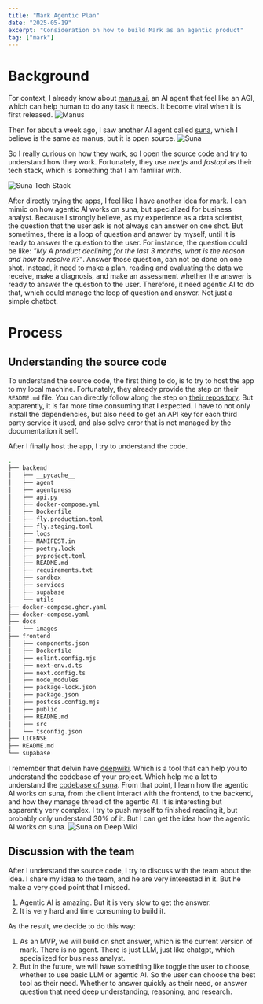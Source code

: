 ```yaml
---
title: "Mark Agentic Plan"
date: "2025-05-19"
excerpt: "Consideration on how to build Mark as an agentic product"
tag: ["mark"]
---
```


# Background

For context, I already know about [manus ai](https://manus.im/), an AI agent that feel like an AGI, which can help human to do any task it needs. It become viral when it is first released.
![Manus](/images/blog-assets/Pasted%20image%2020250519082021.png)

Then for about a week ago, I saw another AI agent called [suna](https://www.suna.so/), which I believe is the same as manus, but it is open source.
![Suna](/images/blog-assets/Pasted%20image%2020250519082449.png)

So I really curious on how they work, so I open the source code and try to understand how they work. Fortunately, they use _nextjs_ and _fastapi_ as their tech stack, which is something that I am familiar with.

![Suna Tech Stack](/images/blog-assets/Pasted%20image%2020250519082426.png)

After directly trying the apps, I feel like I have another idea for mark. I can mimic on how agentic AI works on suna, but specialized for business analyst. Because I strongly believe, as my experience as a data scientist, the question that the user ask is not always can answer on one shot. But sometimes, there is a loop of question and answer by myself, until it is ready to answer the question to the user. For instance, the question could be like: _"My A product declining for the last 3 months, what is the reason and how to resolve it?"_. Answer those question, can not be done on one shot. Instead, it need to make a plan, reading and evaluating the data we receive, make a diagnosis, and make an assessment whether the answer is ready to answer the question to the user. Therefore, it need agentic AI to do that, which could manage the loop of question and answer. Not just a simple chatbot.

# Process

## Understanding the source code

To understand the source code, the first thing to do, is to try to host the app to my local machine. Fortunately, they already provide the step on their `README.md` file. You can directly follow along the step on [their repository](https://github.com/kortix-ai/suna). But apparently, it is far more time consuming that I expected. I have to not only install the dependencies, but also need to get an API key for each third party service it used, and also solve error that is not managed by the documentation it self.

After I finally host the app, I try to understand the code.

```bash
.
├── backend
│   ├── __pycache__
│   ├── agent
│   ├── agentpress
│   ├── api.py
│   ├── docker-compose.yml
│   ├── Dockerfile
│   ├── fly.production.toml
│   ├── fly.staging.toml
│   ├── logs
│   ├── MANIFEST.in
│   ├── poetry.lock
│   ├── pyproject.toml
│   ├── README.md
│   ├── requirements.txt
│   ├── sandbox
│   ├── services
│   ├── supabase
│   └── utils
├── docker-compose.ghcr.yaml
├── docker-compose.yaml
├── docs
│   └── images
├── frontend
│   ├── components.json
│   ├── Dockerfile
│   ├── eslint.config.mjs
│   ├── next-env.d.ts
│   ├── next.config.ts
│   ├── node_modules
│   ├── package-lock.json
│   ├── package.json
│   ├── postcss.config.mjs
│   ├── public
│   ├── README.md
│   ├── src
│   └── tsconfig.json
├── LICENSE
├── README.md
└── supabase
```

I remember that delvin have [deepwiki](https://docs.devin.ai/work-with-devin/deepwiki). Which is a tool that can help you to understand the codebase of your project. Which help me a lot to understand the [codebase of suna](https://deepwiki.com/kortix-ai/suna). From that point, I learn how the agentic AI works on suna, from the client interact with the frontend, to the backend, and how they manage thread of the agentic AI. It is interesting but apparently very complex. I try to push myself to finished reading it, but probably only understand 30% of it. But I can get the idea how the agentic AI works on suna.
![Suna on Deep Wiki](/images/blog-assets/Pasted%20image%2020250519082556.png)

## Discussion with the team

After I understand the source code, I try to discuss with the team about the idea. I share my idea to the team, and he are very interested in it. But he make a very good point that I missed.

1. Agentic AI is amazing. But it is very slow to get the answer.
2. It is very hard and time consuming to build it.

As the result, we decide to do this way:

1. As an MVP, we will build on shot answer, which is the current version of mark. There is no agent. There is just LLM, just like chatgpt, which specialized for business analyst.
2. But in the future, we will have something like toggle the user to choose, whether to use basic LLM or agentic AI. So the user can choose the best tool as their need. Whether to answer quickly as their need, or answer question that need deep understanding, reasoning, and research.
